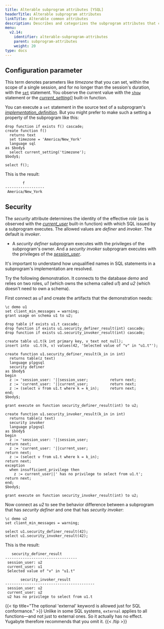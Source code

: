 ```yaml
---
title: Alterable subprogram attributes [YSQL]
headerTitle: Alterable subprogram attributes
linkTitle: Alterable common attributes
description: Describes and categorizes the subprogram attributes that cab be changed with the ALTER statement  [YSQL].
menu:
  v2.14:
    identifier: alterable-subprogram-attributes
    parent: subprogram-attributes
    weight: 20
type: docs
---
```


## Configuration parameter

This term denotes parameters like _timezone_ that you can set, within the scope of a single session, and for no longer than the session's duration, with the [`set`](../../../the-sql-language/statements/cmd_set/) statement. You observe the current value with the [`show`](../../../the-sql-language/statements/cmd_show/) statement or the _[current_setting()](https://www.postgresql.org/docs/11/functions-admin.html#FUNCTIONS-ADMIN-SET)_ built-in function.

You can execute a `set` statement in the source text of a subprogram's _[implementation_definition](../../../syntax_resources/grammar_diagrams/#implementation-definition)_. But you might prefer to make such a setting a property of the subprogram like this:

```plpgsql
drop function if exists f() cascade;
create function f()
  returns text
  set timezone = 'America/New_York'
  language sql
as $body$
  select current_setting('timezone');
$body$;

select f();
```

This is the result:

```output
        f
------------------
 America/New_York
```

## Security

The _security_ attribute determines the identity of the effective _role_ (as is observed with the _[current_user](https://www.postgresql.org/docs/11/functions-info.html#FUNCTIONS-INFO-SESSION-TABLE)_ built-in function) with which SQL issued by a subprogram executes. The allowed values are _definer_ and _invoker_. The default is _invoker_.

- A _security definer_ subprogram executes with the privileges of the subprogram's owner. And a _security invoker_ subprogram executes with the privileges of the _[session_user](https://www.postgresql.org/docs/11/functions-info.html#FUNCTIONS-INFO-SESSION-TABLE)_.

It's important to understand how unqualified names in SQL statements in a subprogram's implementation are resolved. <!--This is explained in the section [Writing safe "security definer" subprograms](./writing-safe-security-definer-subprograms/).-->

Try the following demonstration. It connects to the database _demo_ and relies on two roles, _u1_ (which owns the schema called _u1_) and _u2_ (which doesn't need to own a schema).

First connect as _u1_ and create the artifacts that the demonstration needs:

```plpgsql
\c demo u1
set client_min_messages = warning;
grant usage on schema u1 to u2;

drop table if exists u1.t cascade;
drop function if exists u1.security_definer_result(int) cascade;
drop function if exists u1.security_invoker_result(int) cascade;

create table u1.t(k int primary key, v text not null);
insert into  u1.t(k, v) values(42, 'Selected value of "v" in "u1.t"');

create function u1.security_definer_result(k_in in int)
  returns table(z text)
  language plpgsql
  security definer
as $body$
begin
  z := 'session_user: '||session_user;          return next;
  z := 'current_user: '||current_user;          return next;
  z := (select v from u1.t where k = k_in);     return next;
end;
$body$;

grant execute on function security_definer_result(int) to u2;

create function u1.security_invoker_result(k_in in int)
  returns table(z text)
  security invoker
  language plpgsql
as $body$
begin
  z := 'session_user: '||session_user;                               return next;
  z := 'current_user: '||current_user;                               return next;
  z := (select v from u1.t where k = k_in);                          return next;
exception
  when insufficient_privilege then
    z := current_user||' has no privilege to select from u1.t';      return next;
end;
$body$;

grant execute on function security_invoker_result(int) to u2;
```

Now connect as _u2_ to see the behavior difference between a subprogram that has _security definer_ and one that has _security invoker_:

```plpgsql
\c demo u2
set client_min_messages = warning;

select u1.security_definer_result(42);
select u1.security_invoker_result(42);
```

This is the result:

```output
   security_definer_result
---------------------------------
 session_user: u2
 current_user: u1
 Selected value of "v" in "u1.t"

       security_invoker_result
-----------------------------------------
 session_user: u2
 current_user: u2
 u2 has no privilege to select from u1.t
```

{{< tip title="The optional 'external' keyword is allowed just for SQL conformance." >}}
Unlike in some SQL systems, `external` applies to all functions—and not just to external ones. So it actually has no effect. Yugabyte therefore recommends that you omit it.
{{< /tip >}}